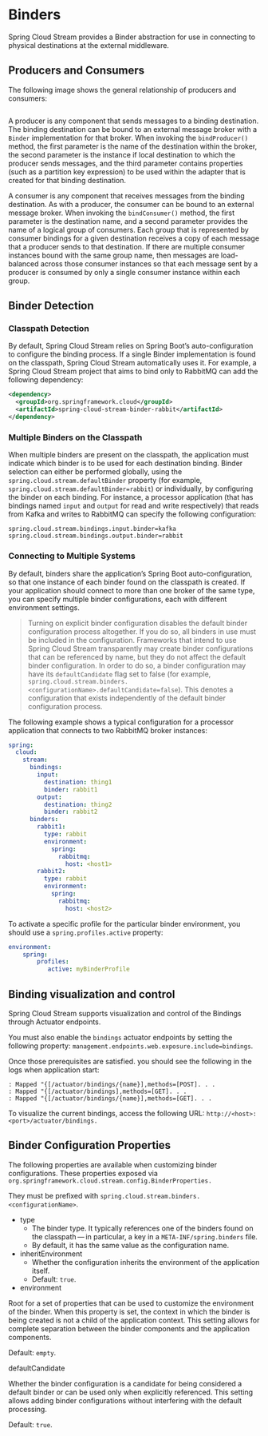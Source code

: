 # Binders

Spring Cloud Stream provides a Binder abstraction for use in connecting to physical destinations at the external middleware.&#x20;

## Producers and Consumers <a href="#_producers_and_consumers" id="_producers_and_consumers"></a>

The following image shows the general relationship of producers and consumers:

<figure><img src="https://docs.spring.io/spring-cloud-stream/docs/4.0.4-SNAPSHOT/reference/html/images/producers-consumers.png" alt=""><figcaption></figcaption></figure>

A producer is any component that sends messages to a binding destination. The binding destination can be bound to an external message broker with a `Binder` implementation for that broker. When invoking the `bindProducer()` method, the first parameter is the name of the destination within the broker, the second parameter is the instance if local destination to which the producer sends messages, and the third parameter contains properties (such as a partition key expression) to be used within the adapter that is created for that binding destination.

A consumer is any component that receives messages from the binding destination. As with a producer, the consumer can be bound to an external message broker. When invoking the `bindConsumer()` method, the first parameter is the destination name, and a second parameter provides the name of a logical group of consumers. Each group that is represented by consumer bindings for a given destination receives a copy of each message that a producer sends to that destination. If there are multiple consumer instances bound with the same group name, then messages are load-balanced across those consumer instances so that each message sent by a producer is consumed by only a single consumer instance within each group.

## Binder Detection <a href="#_binder_detection" id="_binder_detection"></a>

### **Classpath Detection**

By default, Spring Cloud Stream relies on Spring Boot’s auto-configuration to configure the binding process. If a single Binder implementation is found on the classpath, Spring Cloud Stream automatically uses it. For example, a Spring Cloud Stream project that aims to bind only to RabbitMQ can add the following dependency:

```xml
<dependency>
  <groupId>org.springframework.cloud</groupId>
  <artifactId>spring-cloud-stream-binder-rabbit</artifactId>
</dependency>
```

### Multiple Binders on the Classpath <a href="#multiple-binders" id="multiple-binders"></a>

When multiple binders are present on the classpath, the application must indicate which binder is to be used for each destination binding. Binder selection can either be performed globally, using the `spring.cloud.stream.defaultBinder` property (for example, `spring.cloud.stream.defaultBinder=rabbit`) or individually, by configuring the binder on each binding. For instance, a processor application (that has bindings named `input` and `output` for read and write respectively) that reads from Kafka and writes to RabbitMQ can specify the following configuration:

```
spring.cloud.stream.bindings.input.binder=kafka
spring.cloud.stream.bindings.output.binder=rabbit
```

### Connecting to Multiple Systems <a href="#multiple-systems" id="multiple-systems"></a>

By default, binders share the application’s Spring Boot auto-configuration, so that one instance of each binder found on the classpath is created. If your application should connect to more than one broker of the same type, you can specify multiple binder configurations, each with different environment settings.

> Turning on explicit binder configuration disables the default binder configuration process altogether. If you do so, all binders in use must be included in the configuration. Frameworks that intend to use Spring Cloud Stream transparently may create binder configurations that can be referenced by name, but they do not affect the default binder configuration. In order to do so, a binder configuration may have its `defaultCandidate` flag set to false (for example, `spring.cloud.stream.binders.<configurationName>.defaultCandidate=false`). This denotes a configuration that exists independently of the default binder configuration process.

The following example shows a typical configuration for a processor application that connects to two RabbitMQ broker instances:

```yml
spring:
  cloud:
    stream:
      bindings:
        input:
          destination: thing1
          binder: rabbit1
        output:
          destination: thing2
          binder: rabbit2
      binders:
        rabbit1:
          type: rabbit
          environment:
            spring:
              rabbitmq:
                host: <host1>
        rabbit2:
          type: rabbit
          environment:
            spring:
              rabbitmq:
                host: <host2>
```

To activate a specific profile for the particular binder environment, you should use a `spring.profiles.active` property:

```yaml
environment:
    spring:
        profiles:
           active: myBinderProfile
```

## Binding visualization and control <a href="#binding_visualization_control" id="binding_visualization_control"></a>

Spring Cloud Stream supports visualization and control of the Bindings through Actuator endpoints.

You must also enable the `bindings` actuator endpoints by setting the following property: `management.endpoints.web.exposure.include=bindings`.

Once those prerequisites are satisfied. you should see the following in the logs when application start:

```
: Mapped "{[/actuator/bindings/{name}],methods=[POST]. . .
: Mapped "{[/actuator/bindings],methods=[GET]. . .
: Mapped "{[/actuator/bindings/{name}],methods=[GET]. . .
```

To visualize the current bindings, access the following URL: `http://<host>:<port>/actuator/bindings.`

## Binder Configuration Properties <a href="#_binder_configuration_properties" id="_binder_configuration_properties"></a>

The following properties are available when customizing binder configurations. These properties exposed via `org.springframework.cloud.stream.config.BinderProperties.`

They must be prefixed with `spring.cloud.stream.binders.<configurationName>`.

* type
  * The binder type. It typically references one of the binders found on the classpath — in particular, a key in a `META-INF/spring.binders` file.
  * By default, it has the same value as the configuration name.
* inheritEnvironment
  * Whether the configuration inherits the environment of the application itself.
  * Default: `true`.
* environment

Root for a set of properties that can be used to customize the environment of the binder. When this property is set, the context in which the binder is being created is not a child of the application context. This setting allows for complete separation between the binder components and the application components.

Default: `empty`.

defaultCandidate

Whether the binder configuration is a candidate for being considered a default binder or can be used only when explicitly referenced. This setting allows adding binder configurations without interfering with the default processing.

Default: `true`.
